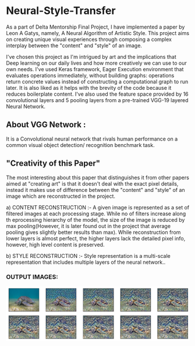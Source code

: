 # Neural-Style-Transfer
As a part of Delta Mentorship Final Project, I have implemented a paper by Leon A Gatys, namely, A Neural Algorithm of Artistic Style.
This project aims on creating unique visual experiences through composing a complex interplay between the "content" and "style" of an image.

I've chosen this project as I'm intrigued by art and the implications that Deep learning on our daily lives and how more creatively we can use to our own needs.
I've used Keras framework, Eager Execution environment that evaluates operations immediately, without building graphs: operations return concrete values instead of constructing a computational graph to run later. It is also liked as it helps with the brevity of the code because it reduces boilerplate content. 
I've also used the feature space provided by 16 convolutional layers and 5 pooling layers from a pre-trained VGG-19 layered Neural Network. 

## About VGG Network : 
It is a Convolutional neural network that rivals human performance on a common visual object detection/ recognition benchmark task. 

## "Creativity of this Paper" 
The most interesting about this paper that distinguishes it from other papers aimed at "creating art" is that it doesn't deal with the exact pixel details, instead it makes use of difference between the "content" and "style" of an image which are reconstructed in the project.

a) CONTENT RECONSTRUCTION :-
       A given image is represented as a set of filtered images at each processing stage. While no of filters increase along th eprocessing hierarchy of the model, the size of the        image is reduced by max pooling(However, it is later found out in the project that average pooling gives slightly better results than max). 
       While reconstruction from lower layers is almost perfect, the higher layers lack the detailed pixel info, however, high level content is preserved. 
       
b) STYLE RECONSTRUCTION :-
       Style representation is a multi-scale representation that includes multiple layers of the neural network.. 


### OUTPUT IMAGES: 
![output1](https://github.com/Bhavya2612/Neural-Style-Transfer/blob/master/Outputs/1.png)
